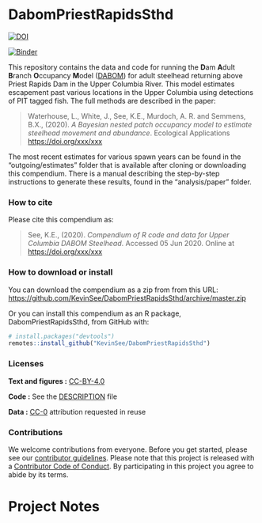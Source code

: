 
<!-- README.md is generated from README.Rmd. Please edit that file -->

# DabomPriestRapidsSthd

[![DOI](https://zenodo.org/badge/259480274.svg)](https://zenodo.org/badge/latestdoi/259480274)

[![Binder](https://mybinder.org/badge_logo.svg)](https://mybinder.org/v2/gh/KevinSee/DabomPriestRapidsSthd/master?urlpath=rstudio)

This repository contains the data and code for running the **D**am
**A**dult **B**ranch **O**ccupancy **M**odel
([DABOM](https://github.com/KevinSee/DABOM)) for adult steelhead
returning above Priest Rapids Dam in the Upper Columbia River. This
model estimates escapement past various locations in the Upper Columbia
using detections of PIT tagged fish. The full methods are described in
the paper:

> Waterhouse, L., White, J., See, K.E., Murdoch, A. R. and Semmens,
> B.X., (2020). *A Bayesian nested patch occupancy model to estimate
> steelhead movement and abundance*. Ecological Applications
> <https://doi.org/xxx/xxx>

The most recent estimates for various spawn years can be found in the
“outgoing/estimates” folder that is available after cloning or
downloading this compendium. There is a manual describing the
step-by-step instructions to generate these results, found in the
“analysis/paper” folder.

### How to cite

Please cite this compendium as:

> See, K.E., (2020). *Compendium of R code and data for Upper Columbia
> DABOM Steelhead*. Accessed 05 Jun 2020. Online at
> <https://doi.org/xxx/xxx>

### How to download or install

You can download the compendium as a zip from from this URL:
<https://github.com/KevinSee/DabomPriestRapidsSthd/archive/master.zip>

Or you can install this compendium as an R package,
DabomPriestRapidsSthd, from GitHub with:

``` r
# install.packages("devtools")
remotes::install_github("KevinSee/DabomPriestRapidsSthd")
```

### Licenses

**Text and figures :**
[CC-BY-4.0](http://creativecommons.org/licenses/by/4.0/)

**Code :** See the [DESCRIPTION](DESCRIPTION) file

**Data :** [CC-0](http://creativecommons.org/publicdomain/zero/1.0/)
attribution requested in reuse

### Contributions

We welcome contributions from everyone. Before you get started, please
see our [contributor guidelines](CONTRIBUTING.md). Please note that this
project is released with a [Contributor Code of Conduct](CONDUCT.md). By
participating in this project you agree to abide by its terms.

# Project Notes
